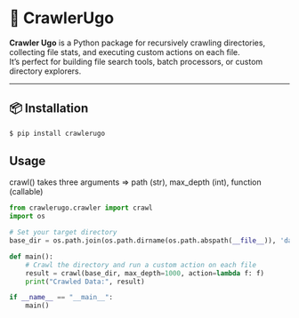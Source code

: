 # 🚀 CrawlerUgo

**Crawler Ugo** is a Python package for recursively crawling directories, collecting file stats, and executing custom actions on each file.  
It’s perfect for building file search tools, batch processors, or custom directory explorers.

---

## 📦 Installation

```bash
$ pip install crawlerugo
```




## Usage
crawl() takes three arguments
=> path (str), max_depth (int), function (callable)

``` python
from crawlerugo.crawler import crawl
import os

# Set your target directory
base_dir = os.path.join(os.path.dirname(os.path.abspath(__file__)), 'data')

def main():
    # Crawl the directory and run a custom action on each file
    result = crawl(base_dir, max_depth=1000, action=lambda f: f)
    print("Crawled Data:", result)

if __name__ == "__main__":
    main()
```